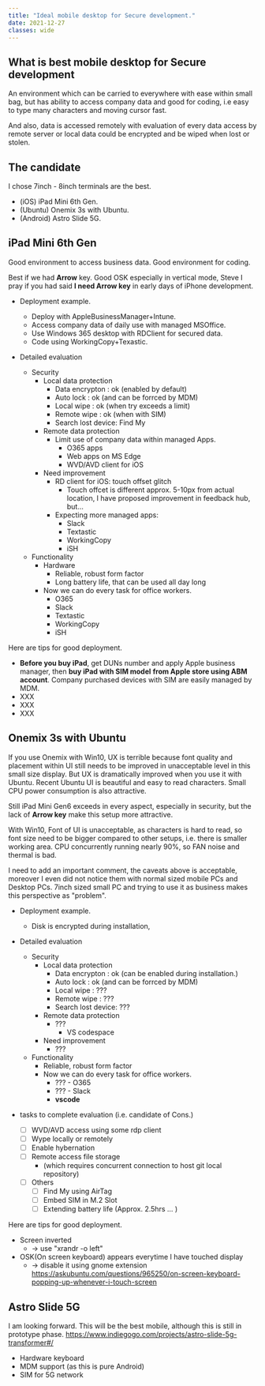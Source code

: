 ```yaml
---
title: "Ideal mobile desktop for Secure development."
date: 2021-12-27
classes: wide
---
```


## What is best mobile desktop for Secure development

An environment which can be carried to everywhere with ease within small bag, but has ability to access company data and good for coding, i.e easy to type many characters and moving  cursor fast.

And also, data is accessed remotely with evaluation of every data access by remote server or local data could be encrypted and be wiped when lost or stolen.

## The candidate

I chose 7inch - 8inch terminals are the best.

* (iOS) iPad Mini 6th Gen.
* (Ubuntu) Onemix 3s with Ubuntu.
* (Android) Astro Slide 5G.

## iPad Mini 6th Gen

Good environment to access business data. Good environment for coding.

Best if we had **Arrow** key. Good OSK especially in vertical mode, Steve I pray if you had said **I need Arrow key** in early days of iPhone development.

* Deployment example.
  * Deploy with AppleBusinessManager+Intune.
  * Access company data of daily use with managed MSOffice.
  * Use Windows 365 desktop with RDClient for secured data.
  * Code using WorkingCopy+Texastic.

* Detailed evaluation
  * Security
    * Local data protection
      * Data encrypton    : ok (enabled by default)
      * Auto lock         : ok (and can be forrced by MDM)
      * Local wipe        : ok (when try exceeds a limit)
      * Remote wipe       : ok (when with SIM)
      * Search lost device: Find My
    * Remote data protection
      * Limit use of company data within managed Apps.
        * O365 apps
        * Web apps on MS Edge
        * WVD/AVD client for iOS
    * Need improvement
      * RD client for iOS: touch offset glitch
        * Touch offcet is different approx. 5-10px from actual location, I have proposed improvement in feedback hub, but...
      * Expecting more managed apps:
        * Slack
        * Textastic
        * WorkingCopy
        * iSH
  * Functionality
    * Hardware
      * Reliable, robust form factor
      * Long battery life, that can be used all day long
    * Now we can do every task for office workers.
      * O365
      * Slack
      * Textastic
      * WorkingCopy
      * iSH

Here are tips for good deployment.

* **Before you buy iPad**, get DUNs number and apply Apple business manager, then **buy iPad with SIM model** **from Apple store using ABM account**. Company purchased devices with SIM are easily managed by MDM.
* XXX
* XXX
* XXX

## Onemix 3s with Ubuntu

If you use Onemix with Win10, UX is terrible because font quality and placement within UI still needs to be improved in unacceptable level in this small size display. But UX is dramatically improved when you use it with Ubuntu. Recent Ubuntu UI is beautiful and easy to read characters. Small CPU power consumption is also attractive.

Still iPad Mini Gen6 exceeds in every aspect, especially in security, but the lack of **Arrow key** make this setup more attractive.

With Win10, Font of UI is unacceptable, as characters is hard to read, so font size need to be bigger compared to other setups, i.e. there is smaller working area. CPU concurrently running nearly 90%, so FAN noise and thermal is bad.

I need to add an important comment, the caveats above is acceptable, moreover I even did not notice them with normal sized mobile PCs and Desktop PCs. 7inch sized small PC and trying to use it as business makes this perspective as "problem".

* Deployment example.
  * Disk is encrypted during installation,
* Detailed evaluation
  * Security
    * Local data protection
      * Data encrypton    : ok (can be enabled during installation.)
      * Auto lock         : ok (and can be forrced by MDM)
      * Local wipe        : ???
      * Remote wipe       : ???
      * Search lost device: ???
    * Remote data protection
      * ???
        * VS codespace
    * Need improvement
      * ???
  * Functionality
    * Reliable, robust form factor
    * Now we can do every task for office workers.
      * ??? - O365
      * ??? - Slack
      * **vscode**

* tasks to complete evaluation (i.e. candidate of Cons.)
  * [ ] WVD/AVD access using some rdp client
  * [ ] Wype locally or remotely
  * [ ] Enable hybernation
  * [ ] Remote access file storage
    * (which requires concurrent connection to host git local repository)
  * [ ] Others
    * [ ] Find My using AirTag
    * [ ] Embed SIM in M.2 Slot
    * [ ] Extending battery life (Approx. 2.5hrs ... )

Here are tips for good deployment.

* Screen inverted
  * -> use "xrandr -o left"
* OSK(On screen keyboard) appears everytime I have touched display
  * -> disable it using gnome extension <https://askubuntu.com/questions/965250/on-screen-keyboard-popping-up-whenever-i-touch-screen>

## Astro Slide 5G

I am looking forward. This will be the best mobile, although this is still in prototype phase. <https://www.indiegogo.com/projects/astro-slide-5g-transformer#/>

* Hardware keyboard
* MDM support (as this is pure Android)
* SIM for 5G network
